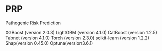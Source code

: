# PRP
Pathogenic Risk Prediction

XGBoost (version 2.0.3)
LightGBM (version 4.1.0)
CatBoost (version 1.2.5)
Tabnet (version 4.1.0)
Torch (version 2.3.0)
scikit-learn (version 1.2.2)
Shap(version 0.45.0)
Optuna(version3.6.1)
